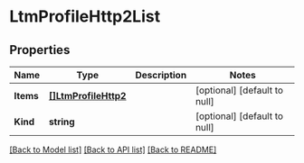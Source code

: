 # LtmProfileHttp2List

## Properties
Name | Type | Description | Notes
------------ | ------------- | ------------- | -------------
**Items** | [**[]LtmProfileHttp2**](ltm_profile_http2.md) |  | [optional] [default to null]
**Kind** | **string** |  | [optional] [default to null]

[[Back to Model list]](../README.md#documentation-for-models) [[Back to API list]](../README.md#documentation-for-api-endpoints) [[Back to README]](../README.md)


